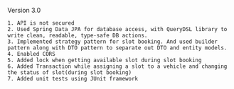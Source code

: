 Version 3.0

    1. API is not secured
    2. Used Spring Data JPA for database access, with QueryDSL library to write clean, readable, type-safe DB actions.
    3. Implemented strategy pattern for slot booking. And used builder pattern along with DTO pattern to separate out DTO and entity models.
    4. Enabled CORS
    5. Added lock when getting available slot during slot booking
    6. Added Transaction while assigning a slot to a vehicle and changing the status of slot(during slot booking)
    7. Added unit tests using JUnit framework

